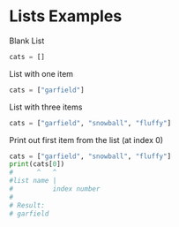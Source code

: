 # Lists Examples

Blank List

```python
cats = []
```

List with one item

```python
cats = ["garfield"]
```

List with three items

```python
cats = ["garfield", "snowball", "fluffy"]
```

Print out first item from the list (at index 0) 

```python
cats = ["garfield", "snowball", "fluffy"]
print(cats[0])
#      ^   ^
#list name |
#          index number
#
# Result:
# garfield
```
